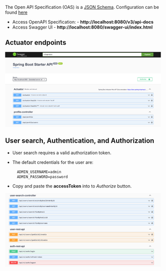 
The Open API Specification (OAS) is a [JSON Schema](https://json-schema.org/).
Configuration can be found [here](/src/main/java/com/upsidle/config/OpenApi30Config.java)

* Access OpenAPI Specification: - **http://localhost:8080/v3/api-docs**
* Access Swagger UI - **http://localhost:8080/swagger-ui/index.html**

## Actuator endpoints

![img.png](images/swagger-actuator-endpoint.png)


## User search, Authentication, and Authorization

* User search requires a valid authorization token.
* The default credentials for the user are:

        ADMIN_USERNAME=admin
        ADMIN_PASSWORD=password

* Copy and paste the **accessToken** into to *Authorize* button.

![img_1.png](images/swagger-user-search-and-auth.png)
